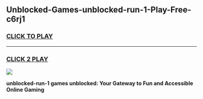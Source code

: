 
## Unblocked-Games-unblocked-run-1-Play-Free-c6rj1
<h3>
<a href="https://premium76.site?title=unblocked-run-1&ref=10A">CLICK TO PLAY</a></h3>
<hr>

<h3>
<a href="https://premium76.site?title=unblocked-run-1&ref=10A">CLICK 2 PLAY</a>
  
</h3>

<a href="https://premium76.site?title=unblocked-run-1&ref=10A"><img src="https://clearcache.store/games.png"></a>


**unblocked-run-1 games unblocked: Your Gateway to Fun and Accessible Online Gaming**
